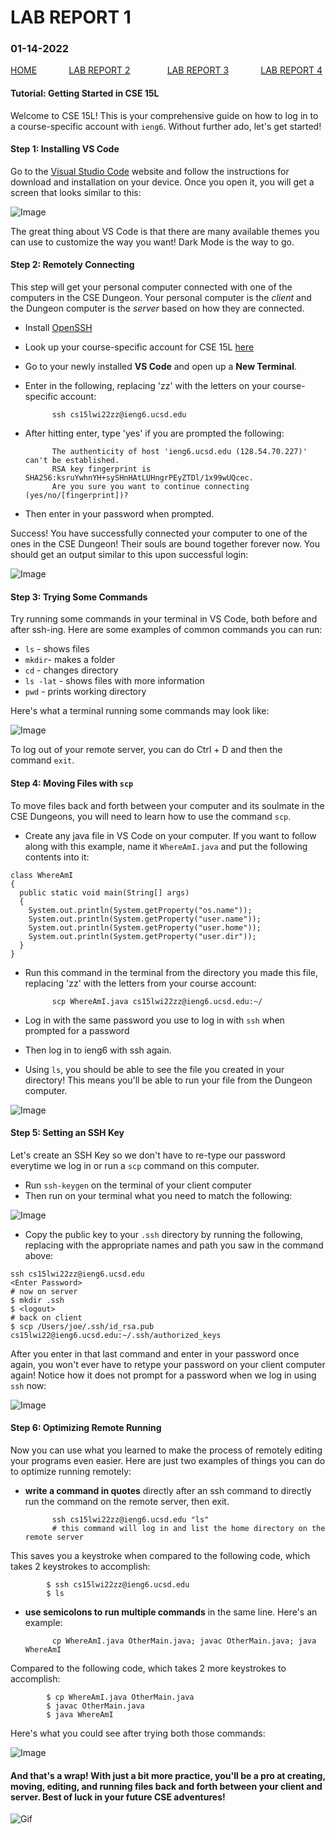 # **LAB REPORT 1**
### 01-14-2022

[HOME](https://jupoon.github.io/cse15l-lab-reports/) &nbsp; &nbsp; &nbsp; &nbsp; &nbsp; &nbsp; [LAB REPORT 2](https://jupoon.github.io/cse15l-lab-reports/labs/lab2/lab-report-2)  &nbsp; &nbsp; &nbsp; &nbsp; &nbsp; &nbsp; &nbsp; [LAB REPORT 3](https://jupoon.github.io/cse15l-lab-reports/labs/lab3/lab-report-3) &nbsp; &nbsp; &nbsp; &nbsp; &nbsp; &nbsp; [LAB REPORT 4](https://jupoon.github.io/cse15l-lab-reports/labs/lab4/lab-report-4)

#### **Tutorial: Getting Started in CSE 15L**
Welcome to CSE 15L! This is your comprehensive guide on how to log in to a course-specific account with `ieng6`. Without further ado, let's get started!

#### **Step 1: Installing VS Code**
Go to the [Visual Studio Code](https://code.visualstudio.com/) website and follow the instructions for download and installation on your device. Once you open it, you will get a screen that looks similar to this:

![Image](screenshot_one.png)

The great thing about VS Code is that there are many available themes you can use to customize the way you want! Dark Mode is the way to go.

#### **Step 2: Remotely Connecting**
This step will get your personal computer connected with one of the computers in the CSE Dungeon. Your personal computer is the *client* and the Dungeon computer is the *server* based on how they are connected.

* Install [OpenSSH](https://docs.microsoft.com/en-us/windows-server/administration/openssh/openssh_install_firstuse)
* Look up your course-specific account for CSE 15L [here](https://sdacs.ucsd.edu/~icc/index.php)
* Go to your newly installed **VS Code** and open up a **New Terminal**.
* Enter in the following, replacing 'zz' with the letters on your course-specific account:
            
            ssh cs15lwi22zz@ieng6.ucsd.edu

* After hitting enter, type 'yes' if you are prompted the following:
            
            The authenticity of host 'ieng6.ucsd.edu (128.54.70.227)' can't be established. 
            RSA key fingerprint is SHA256:ksruYwhnYH+sySHnHAtLUHngrPEyZTDl/1x99wUQcec. 
            Are you sure you want to continue connecting (yes/no/[fingerprint])? 

* Then enter in your password when prompted. 

Success! You have successfully connected your computer to one of the ones in the CSE Dungeon! Their souls are bound together forever now. You should get an output similar to this upon successful login:

![Image](ss_two.png)

#### **Step 3: Trying Some Commands**
Try running some commands in your terminal in VS Code, both before and after ssh-ing. Here are some examples of common commands you can run:
* `ls` - shows files
* `mkdir`- makes a folder
* `cd` - changes directory
* `ls -lat` - shows files with more information
* `pwd` - prints working directory

Here's what a terminal running some commands may look like:

![Image](ss_three.png)

To log out of your remote server, you can do Ctrl + D and then the command `exit`.

#### **Step 4: Moving Files with `scp`**
To move files back and forth between your computer and its soulmate in the CSE Dungeons, you will need to learn how to use the command `scp`.

* Create any java file in VS Code on your computer. If you want to follow along with this example, name it `WhereAmI.java` and put the following contents into it:

```
class WhereAmI 
{
  public static void main(String[] args) 
  {
    System.out.println(System.getProperty("os.name"));
    System.out.println(System.getProperty("user.name"));
    System.out.println(System.getProperty("user.home"));
    System.out.println(System.getProperty("user.dir"));
  }
}
```
* Run this command in the terminal from the directory you made this file, replacing 'zz' with the letters from your course account:

            scp WhereAmI.java cs15lwi22zz@ieng6.ucsd.edu:~/

* Log in with the same password you use to log in with `ssh` when prompted for a password
* Then log in to ieng6 with ssh again.
* Using `ls`, you should be able to see the file you created in your directory! This means you'll be able to run your file from the Dungeon computer.

![Image](ss_four.png)

#### **Step 5: Setting an SSH Key**
Let's create an SSH Key so we don't have to re-type our password everytime we log in or run a `scp` command on this computer.
* Run `ssh-keygen` on the terminal of your client computer
* Then run on your terminal what you need to match the following:

![Image](ss_five.png)

* Copy the public key to your `.ssh` directory by running the following, replacing with the appropriate names and path you saw in the command above:

```
ssh cs15lwi22zz@ieng6.ucsd.edu
<Enter Password>
# now on server
$ mkdir .ssh
$ <logout>
# back on client
$ scp /Users/joe/.ssh/id_rsa.pub cs15lwi22@ieng6.ucsd.edu:~/.ssh/authorized_keys
```
After you enter in that last command and enter in your password once again, you won't ever have to retype your password on your client computer again! Notice how it does not prompt for a password when we log in using `ssh` now:
 
![Image](ss_six.png)
 
#### **Step 6: Optimizing Remote Running**
Now you can use what you learned to make the process of remotely editing your programs even easier. Here are just two examples of things you can do to optimize running remotely:
* **write a command in quotes** directly after an ssh command to directly run the command on the remote server, then exit.

            ssh cs15lwi22zz@ieng6.ucsd.edu "ls"
            # this command will log in and list the home directory on the remote server

This saves you a keystroke when compared to the following code, which takes 2 keystrokes to accomplish:
            
            $ ssh cs15lwi22zz@ieng6.ucsd.edu 
            $ ls            

* **use semicolons to run multiple commands** in the same line. Here's an example:

            cp WhereAmI.java OtherMain.java; javac OtherMain.java; java WhereAmI

Compared to the following code, which takes 2 more keystrokes to accomplish:

            $ cp WhereAmI.java OtherMain.java
            $ javac OtherMain.java
            $ java WhereAmI

Here's what you could see after trying both those commands:

![Image](ss_seven.png)


#### **And that's a wrap! With just a bit more practice, you'll be a pro at creating, moving, editing, and running files back and forth between your client and server. Best of luck in your future CSE adventures!**


![Gif](https://media.giphy.com/media/vFKqnCdLPNOKc/giphy.gif)



